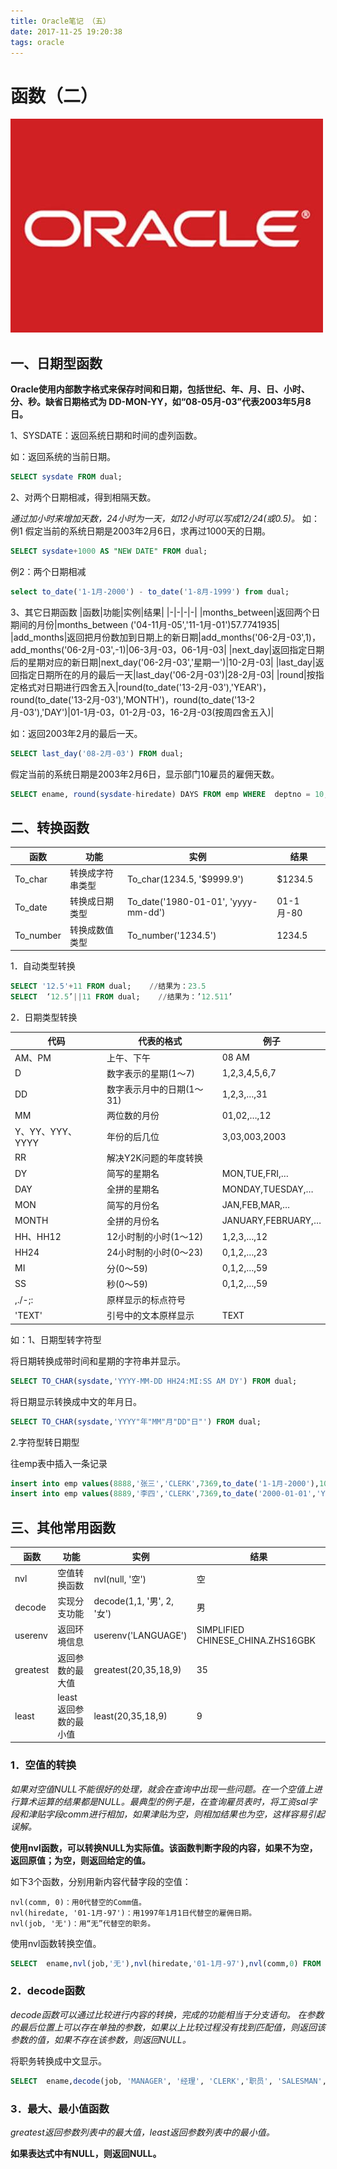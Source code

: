 ```yaml
---
title: Oracle笔记 （五）
date: 2017-11-25 19:20:38
tags: oracle
---
```

# 函数（二）
![](https://github.com/No-Sky/storage/raw/master/images/Logo/OracleLogo1.jpg)

 <!-- more -->
## 一、日期型函数
**Oracle使用内部数字格式来保存时间和日期，包括世纪、年、月、日、小时、分、秒。缺省日期格式为 DD-MON-YY，如“08-05月-03”代表2003年5月8日。**

1、SYSDATE：返回系统日期和时间的虚列函数。

如：返回系统的当前日期。
```SQL
SELECT sysdate FROM dual;
```
2、对两个日期相减，得到相隔天数。

*通过加小时来增加天数，24小时为一天，如12小时可以写成12/24(或0.5)。*
如：例1 假定当前的系统日期是2003年2月6日，求再过1000天的日期。
```SQL
SELECT sysdate+1000 AS "NEW DATE" FROM dual;
```
例2：两个日期相减
```SQL
select to_date('1-1月-2000') - to_date('1-8月-1999') from dual;
```
3、其它日期函数
|函数|功能|实例|结果|
|-|-|-|-|
|months_between|返回两个日期间的月份|months_between ('04-11月-05','11-1月-01')57.7741935|
|add_months|返回把月份数加到日期上的新日期|add_months('06-2月-03',1)，add_months('06-2月-03',-1)|06-3月-03，06-1月-03|
|next_day|返回指定日期后的星期对应的新日期|next_day('06-2月-03','星期一')|10-2月-03|
|last_day|返回指定日期所在的月的最后一天|last_day('06-2月-03')|28-2月-03|
|round|按指定格式对日期进行四舍五入|round(to_date('13-2月-03'),'YEAR')，round(to_date('13-2月-03'),'MONTH')，round(to_date('13-2月-03'),'DAY')|01-1月-03，01-2月-03，16-2月-03(按周四舍五入)|

如：返回2003年2月的最后一天。
```SQL
SELECT last_day('08-2月-03') FROM dual;
```
假定当前的系统日期是2003年2月6日，显示部门10雇员的雇佣天数。
```SQL
SELECT ename, round(sysdate-hiredate) DAYS FROM emp WHERE  deptno = 10;
```
## 二、转换函数

|函数|功能|实例|结果|
|-|-|-|-|
|To_char|转换成字符串类型|To_char(1234.5, '$9999.9')|$1234.5|
|To_date|转换成日期类型|To_date('1980-01-01', 'yyyy-mm-dd')|01-1月-80|
|To_number|转换成数值类型|To_number('1234.5')|1234.5|

1．自动类型转换
```SQL
SELECT '12.5'+11 FROM dual;    //结果为：23.5
SELECT  ‘12.5’||11 FROM dual;    //结果为：’12.511’
```
2．日期类型转换

|代码|代表的格式|例子|
|-|-|-|
|AM、PM|上午、下午|08 AM|
|D|数字表示的星期(1～7)|1,2,3,4,5,6,7|
|DD|数字表示月中的日期(1～31)|1,2,3,…,31|
|MM|两位数的月份|01,02,…,12|
|Y、YY、YYY、YYYY|年份的后几位|3,03,003,2003|
|RR|解决Y2K问题的年度转换| |
|DY|简写的星期名|MON,TUE,FRI,…|
|DAY|全拼的星期名|MONDAY,TUESDAY,…|
|MON|简写的月份名|JAN,FEB,MAR,…|
|MONTH|全拼的月份名|JANUARY,FEBRUARY,…|
|HH、HH12|12小时制的小时(1～12)|1,2,3,…,12|
|HH24|24小时制的小时(0～23)|0,1,2,…,23|
|MI|分(0～59)|0,1,2,…,59|
|SS|秒(0～59)|0,1,2,…,59|
|,./-;:|原样显示的标点符号| |
|'TEXT'|引号中的文本原样显示|TEXT|

如：1、日期型转字符型 

将日期转换成带时间和星期的字符串并显示。
```SQL
SELECT TO_CHAR(sysdate,'YYYY-MM-DD HH24:MI:SS AM DY') FROM dual;
```

将日期显示转换成中文的年月日。
```SQL
SELECT TO_CHAR(sysdate,'YYYY"年"MM"月"DD"日"') FROM dual;
```
2.字符型转日期型

往emp表中插入一条记录
```SQL
insert into emp values(8888,'张三','CLERK',7369,to_date('1-1月-2000'),1000,10,10);
insert into emp values(8889,'李四','CLERK',7369,to_date('2000-01-01','YYYY-MM-DD'),1000,10,10);
```

## 三、其他常用函数
|函数|功能|实例|结果|
|-|-|-|-|
|nvl|空值转换函数|nvl(null, '空')|空|
|decode|实现分支功能|decode(1,1, '男', 2, '女')|男|
|userenv|返回环境信息|userenv('LANGUAGE')|SIMPLIFIED CHINESE_CHINA.ZHS16GBK|
|greatest|返回参数的最大值|greatest(20,35,18,9)|35|
|least|least返回参数的最小值|least(20,35,18,9)|9|

### 1．空值的转换

*如果对空值NULL不能很好的处理，就会在查询中出现一些问题。在一个空值上进行算术运算的结果都是NULL。最典型的例子是，在查询雇员表时，将工资sal字段和津贴字段comm进行相加，如果津贴为空，则相加结果也为空，这样容易引起误解。*

**使用nvl函数，可以转换NULL为实际值。该函数判断字段的内容，如果不为空，返回原值；为空，则返回给定的值。**

如下3个函数，分别用新内容代替字段的空值：
```
nvl(comm, 0)：用0代替空的Comm值。
nvl(hiredate, '01-1月-97')：用1997年1月1日代替空的雇佣日期。
nvl(job, '无')：用“无”代替空的职务。
```

使用nvl函数转换空值。
```SQL
SELECT	ename,nvl(job,'无'),nvl(hiredate,'01-1月-97'),nvl(comm,0) FROM	 emp;
```

### 2．decode函数

*decode函数可以通过比较进行内容的转换，完成的功能相当于分支语句。
在参数的最后位置上可以存在单独的参数，如果以上比较过程没有找到匹配值，则返回该参数的值，如果不存在该参数，则返回NULL。*

将职务转换成中文显示。
```SQL
SELECT	ename,decode(job, 'MANAGER', '经理', 'CLERK','职员', 'SALESMAN','推销员', 'ANALYST','系统分析员','未知') FROM emp;
```

### 3．最大、最小值函数

*greatest返回参数列表中的最大值，least返回参数列表中的最小值。*

**如果表达式中有NULL，则返回NULL。**















